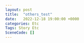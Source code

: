 ```yaml
---
layout: post
title:  "others_test"
date:   2022-12-18 19:00:00 +0000
categories: Etc
Tags: Story Etc
SceneCode: []
---
```

